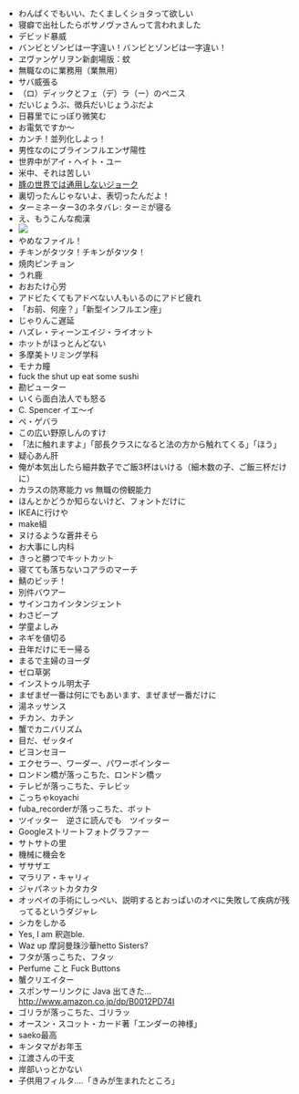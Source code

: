 * わんぱくでもいい、たくましくショタって欲しい
* 寝癖で出社したらボサノヴァさんって言われました
* デビッド暴威
* バンビとゾンビは一字違い！バンビとゾンビは一字違い！
* ヱヴァンゲリヲン新劇場版：蚊
* 無職なのに業務用（業無用）
* サバ威張る
* （ロ）ディックとフェ（デ）ラ（ー）のペニス
* だいじょうぶ、徴兵だいじょうぶだよ
* 日暮里でにっぽり微笑む
* お電気ですか～
* カンチ！並列化しよっ！
* 男性なのにブラインフルエンザ陽性
* 世界中がアイ・ヘイト・ユー
* 米中、それは苦しい
* [豚の世界では通用しないジョーク](http://www.flickr.com/photos/tengutech/3497022110/)
* 裏切ったんじゃないよ、表切ったんだよ！
* ターミネーター3のネタバレ: ターミが寝る
* え、もうこんな痴漢
* <img src="http://www.dajare-sketch.com//media/img_20070225T175811062.jpg">
* やめなファイル！
* チキンがタツタ！チキンがタツタ！
* 焼肉ピンチョン
* うれ鹿
* おおたけ心労
* アドビたくてもアドベない人もいるのにアドビ疲れ
* 「お前、何座？」「新型インフルエン座」
* じゃりんこ遅延
* ハズレ・ティーンエイジ・ライオット
* ホットがほっとんどない
* 多摩美トリミング学科
* モナカ瞳
* fuck the shut up eat some sushi
* 勘ピューター
* いくら面白法人でも怒る
* C. Spencer イエ～イ
* ペ・ゲバラ
* この広い野原しんのすけ
* 「法に触れますよ」「部長クラスになると法の方から触れてくる」「ほう」
* 疑心あん肝
* 俺が本気出したら細井数子でご飯3杯はいける（細木数の子、ご飯三杯だけに）
* カラスの防寒能力 vs 無職の傍観能力
* ほんとかどうか知らないけど、フォントだけに
* IKEAに行けや
* make組
* ヌけるような蒼井そら
* お大事にし内科
* きっと勝つでキットカット
* 寝てても落ちないコアラのマーチ
* 鯖のビッチ！
* 別件バウアー
* サインコカインタンジェント
* わさビープ
* 学童よしみ
* ネギを値切る
* 丑年だけにモー帰る
* まるで主婦のヨーダ
* ゼロ草粥
* インストゥル明太子
* まぜまぜ一番は何にでもあいます、まぜまぜ一番だけに
* 湯ネッサンス
* チカン、カチン
* 蟹でカニバリズム
* 目だ、ゼッタイ
* ビヨンセヨー
* エクセラー、ワーダー、パワーポインター
* ロンドン橋が落っこちた、ロンドン橋ッ
* テレビが落っこちた、テレビッ
* こっちゃkoyachi
* fuba_recorderが落っこちた、ボット
* ツイッター　逆さに読んでも　ツイッター
* Googleストリートフォトグラファー
* サトサトの里
* 機械に機会を
* ザサザエ
* マラリア・キャリィ
* ジャパネットカタカタ
* オッペイの手術にしっぺい、説明するとおっぱいのオペに失敗して疾病が残ってるというダジャレ
* シカをしかる
* Yes, I am 釈迦ble.
* Waz up 摩訶曼珠沙華hetto Sisters? 
* フタが落っこちた、フタッ
* Perfume こと Fuck Buttons
* 蟹クリエイター
* スポンサーリンクに Java 出てきた… http://www.amazon.co.jp/dp/B0012PD74I
* ゴリラが落っこちた、ゴリラッ
* オースン・スコット・カード著「エンダーの神様」
* saeko最高
* キンタマがお年玉
* 江渡さんの干支
* 岸部いっとかない
* 子供用フィルタ....「きみが生まれたところ」

